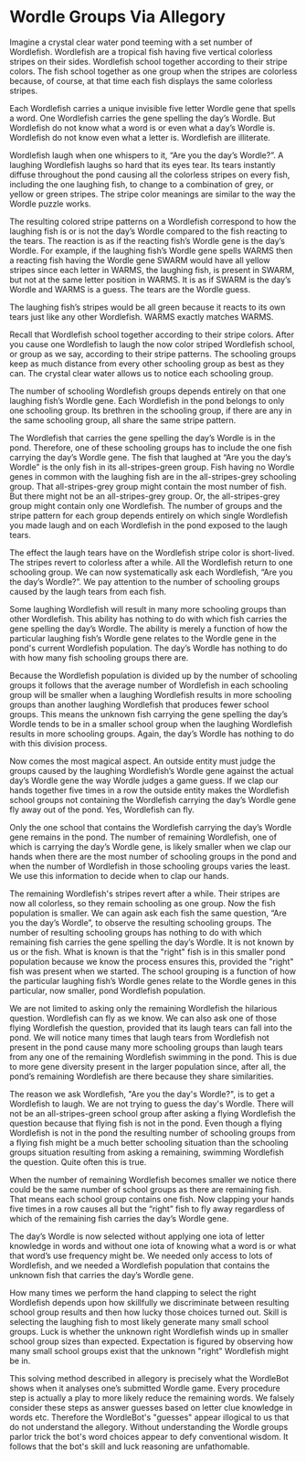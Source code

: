 # Wordle Groups Via Allegory

Imagine a crystal clear water pond teeming with a set number of Wordlefish. Wordlefish are a tropical fish having five vertical colorless stripes on their sides. Wordlefish school together according to their stripe colors. The fish school together as one group when the stripes are colorless because, of course, at that time each fish displays the same colorless stripes.

Each Wordlefish carries a unique invisible five letter Wordle gene that spells a word. One Wordlefish carries the gene spelling the day’s Wordle. But Wordlefish do not know what a word is or even what a day’s Wordle is. Wordlefish do not know even what a letter is. Wordlefish are illiterate.

Wordlefish laugh when one whispers to it, “Are you the day’s Wordle?”. A laughing Wordlefish laughs so hard that its eyes tear. Its tears instantly diffuse throughout the pond causing all the colorless stripes on every fish, including the one laughing fish, to change to a combination of grey, or yellow or green stripes. The stripe color meanings are similar to the way the Wordle puzzle works.

The resulting colored stripe patterns on a Wordlefish correspond to how the laughing fish is or is not the day’s Wordle compared to the fish reacting to the tears. The reaction is as if the reacting fish’s Wordle gene is the day’s Wordle. For example, if the laughing fish’s Wordle gene spells WARMS then a reacting fish having the Wordle gene SWARM would have all yellow stripes since each letter in WARMS, the laughing fish, is present in SWARM, but not at the same letter position in WARMS. It is as if SWARM is the day’s Wordle and WARMS is a guess. The tears are the Wordle guess.

The laughing fish’s stripes would be all green because it reacts to its own tears just like any other Wordlefish. WARMS exactly matches WARMS.

Recall that Wordlefish school together according to their stripe colors. After you cause one Wordlefish to laugh the now color striped Wordlefish school, or group as we say, according to their stripe patterns. The schooling groups keep as much distance from every other schooling group as best as they can. The crystal clear water allows us to notice each schooling group.

The number of schooling Wordlefish groups depends entirely on that one laughing fish’s Wordle gene. Each Wordlefish in the pond belongs to only one schooling group. Its brethren in the schooling group, if there are any in the same schooling group, all share the same stripe pattern.  

The Wordlefish that carries the gene spelling the day’s Wordle is in the pond. Therefore, one of these schooling groups has to include the one fish carrying the day’s Wordle gene. The fish that laughed at “Are you the day’s Wordle” is the only fish in its all-stripes-green group. Fish having no Wordle genes in common with the laughing fish are in the all-stripes-grey schooling group. That all-stripes-grey group might contain the most number of fish. But there might not be an all-stripes-grey group. Or, the all-stripes-grey group might contain only one Wordlefish. The number of groups and the stripe pattern for each group depends entirely on which single Wordlefish you made laugh and on each Wordlefish in the pond exposed to the laugh tears.

The effect the laugh tears have on the Wordlefish stripe color is short-lived. The stripes revert to colorless after a while. All the Wordlefish return to one schooling group. We can now systematically ask each Wordlefish, “Are you the day’s Wordle?”. We pay attention to the number of schooling groups caused by the laugh tears from each fish.

Some laughing Wordlefish will result in many more schooling groups than other Wordlefish. This ability has nothing to do with which fish carries the gene spelling the day’s Wordle. The ability is merely a function of how the particular laughing fish’s Wordle gene relates to the Wordle gene in the pond's current Wordlefish population. The day’s Wordle has nothing to do with how many fish schooling groups there are.

Because the Wordlefish population is divided up by the number of schooling groups it follows that the average number of Wordlefish in each schooling group will be smaller when a laughing Wordlefish results in more schooling groups than another laughing Wordlefish that produces fewer school groups. This means the unknown fish carrying the gene spelling the day’s Wordle tends to be in a smaller school group when the laughing Wordlefish results in more schooling groups. Again, the day’s Wordle has nothing to do with this division process.

Now comes the most magical aspect. An outside entity must judge the groups caused by the laughing Wordlefish’s Wordle gene against the actual day’s Wordle gene the way Wordle judges a game guess. If we clap our hands together five times in a row the outside entity makes the Wordlefish school groups not containing the Wordlefish carrying the day’s Wordle gene fly away out of the pond. Yes, Wordlefish can fly.

Only the one school that contains the Wordlefish carrying the day’s Wordle gene remains in the pond. The number of remaining Wordlefish, one of which is carrying the day’s Wordle gene, is likely smaller when we clap our hands when there are the most number of schooling groups in the pond and when the number of Wordlefish in those schooling groups varies the least. We use this information to decide when to clap our hands.

The remaining Wordlefish's stripes revert after a while. Their stripes are now all colorless, so they remain schooling as one group. Now the fish population is smaller. We can again ask each fish the same question, “Are you the day’s Wordle”, to observe the resulting schooling groups. The number of resulting schooling groups has nothing to do with which remaining fish carries the gene spelling the day’s Wordle. It is not known by us or the fish. What is known is that the "right" fish is in this smaller pond population because we know the process ensures this, provided the "right" fish was present when we started. The school grouping is a function of how the particular laughing fish’s Wordle genes relate to the Wordle genes in this particular, now smaller, pond Wordlefish population.

We are not limited to asking only the remaining Wordlefish the hilarious question. Wordlefish can fly as we know. We can also ask one of those flying Wordlefish the question, provided that its laugh tears can fall into the pond. We will notice many times that laugh tears from Wordlefish not present in the pond cause many more schooling groups than laugh tears from any one of the remaining Wordlefish swimming in the pond. This is due to more gene diversity present in the larger population since, after all, the pond’s remaining Wordlefish are there because they share similarities.

The reason we ask Wordlefish, "Are you the day's Wordle?", is to get a Wordlefish to laugh. We are not trying to guess the day's Wordle. There will not be an all-stripes-green school group after asking a flying Wordlefish the question because that flying fish is not in the pond. Even though a flying Wordlefish is not in the pond the resulting number of schooling groups from a flying fish might be a much better schooling situation than the schooling groups situation resulting from asking a remaining, swimming Wordlefish the question. Quite often this is true.

When the number of remaining Wordlefish becomes smaller we notice there could be the same number of school groups as there are remaining fish. That means each school group contains one fish. Now clapping your hands five times in a row causes all but the “right” fish to fly away regardless of which of the remaining fish carries the day’s Wordle gene.

The day’s Wordle is now selected without applying one iota of letter knowledge in words and without one iota of knowing what a word is or what that word’s use frequency might be. We needed only access to lots of Wordlefish, and we needed a Wordlefish population that contains the unknown fish that carries the day’s Wordle gene.

How many times we perform the hand clapping to select the right Wordlefish depends upon how skillfully we discriminate between resulting school group results and then how lucky those choices turned out. Skill is selecting the laughing fish to most likely generate many small school groups. Luck is whether the unknown right Wordlefish winds up in smaller school group sizes than expected. Expectation is figured by observing how many small school groups exist that the unknown "right" Wordlefish might be in.

This solving method described in allegory is precisely what the WordleBot shows when it analyses one’s submitted Wordle game. Every procedure step is actually a play to more likely reduce the remaining words. We falsely consider these steps as answer guesses based on letter clue knowledge in words etc. Therefore the WordleBot's "guesses" appear illogical to us that do not understand the allegory. Without understanding the Wordle groups parlor trick the bot's word choices appear to defy conventional wisdom. It follows that the bot's skill and luck reasoning are unfathomable.
